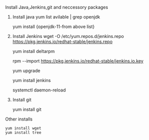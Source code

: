 Install Java,Jenkins,git and neccessory packages

1. Install java 
    yum list avilable | grep openjdk

    yum install {openjdk-11-from above list}

2. Install Jenkins
    wget -O /etc/yum.repos.d/jenkins.repo \
    https://pkg.jenkins.io/redhat-stable/jenkins.repo

    yum install deltarpm

    rpm --import https://pkg.jenkins.io/redhat-stable/jenkins.io.key
    
    yum upgrade

    yum install jenkins

    systemctl daemon-reload


4. Install git
    
    yum install git


Other installs
    
    yum install wget
    yum install tree


